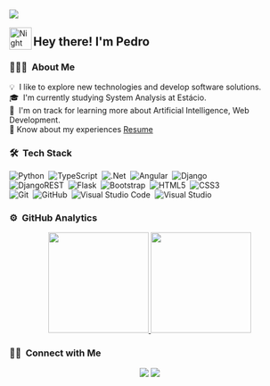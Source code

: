 ### ![](https://komarev.com/ghpvc/?username=ArthurTZ)
<img alt="Night Coding" src="./assets/Hand%20Wave.gif" width='40' align="left"/><h2>Hey there! I'm Pedro</h2>


<!-- ### 👋 &nbsp;Hey there! I'm Arthur -->

### 👨🏻‍💻 &nbsp;About Me

💡 &nbsp;I like to explore new technologies and develop software solutions.\
🎓 &nbsp;I'm currently studying System Analysis at Estácio.\
🌱 &nbsp;I'm on track for learning more about Artificial Intelligence, Web Development.\
📄 Know about my experiences <a href="https://github.com/ArthurTZ/CV/blob/master/eng_cv.pdf" target="blank">Resume</a>
<br/>

### 🛠 &nbsp;Tech Stack

![Python](https://img.shields.io/badge/python-3670A0?style=for-the-badge&logo=python&logoColor=ffdd54)&nbsp;
![TypeScript](https://img.shields.io/badge/typescript-%23007ACC.svg?style=for-the-badge&logo=typescript&logoColor=white)&nbsp;
![.Net](https://img.shields.io/badge/.NET-5C2D91?style=for-the-badge&logo=.net&logoColor=white)&nbsp;
![Angular](https://img.shields.io/badge/angular-%23DD0031.svg?style=for-the-badge&logo=angular&logoColor=white)&nbsp;
![Django](https://img.shields.io/badge/django-%23092E20.svg?style=for-the-badge&logo=django&logoColor=white)\
![DjangoREST](https://img.shields.io/badge/DJANGO-REST-ff1709?style=for-the-badge&logo=django&logoColor=white&color=ff1709&labelColor=gray)&nbsp;
![Flask](https://img.shields.io/badge/flask-%23000.svg?style=for-the-badge&logo=flask&logoColor=white)&nbsp;
![Bootstrap](https://img.shields.io/badge/bootstrap-%238511FA.svg?style=for-the-badge&logo=bootstrap&logoColor=white)&nbsp;
![HTML5](https://img.shields.io/badge/html5-%23E34F26.svg?style=for-the-badge&logo=html5&logoColor=white)&nbsp;
![CSS3](https://img.shields.io/badge/css3-%231572B6.svg?style=for-the-badge&logo=css3&logoColor=white)\
![Git](https://img.shields.io/badge/git-%23F05033.svg?style=for-the-badge&logo=git&logoColor=white)&nbsp;
![GitHub](https://img.shields.io/badge/github-%23121011.svg?style=for-the-badge&logo=github&logoColor=white)&nbsp;
![Visual Studio Code](https://img.shields.io/badge/Visual%20Studio%20Code-0078d7.svg?style=for-the-badge&logo=visual-studio-code&logoColor=white)&nbsp;
![Visual Studio](https://img.shields.io/badge/Visual%20Studio-5C2D91.svg?style=for-the-badge&logo=visual-studio&logoColor=white)&nbsp;

### ⚙️ &nbsp;GitHub Analytics

<p align="center">
<a href="https://github.com/ArthurTZ">
  <img height="180em" src="https://github-readme-stats-eight-theta.vercel.app/api?username=ArthurTZ&show_icons=true&theme=algolia&include_all_commits=true&count_private=true"/>
  <img height="180em" src="https://github-readme-stats-eight-theta.vercel.app/api/top-langs/?username=ArthurTZ&layout=compact&langs_count=8&theme=algolia"/>
</a>
</p>

### 🤝🏻 &nbsp;Connect with Me

<p align="center">
<a href="https://www.linkedin.com/in/pedro-arthur-dev/"><img src="![LinkedIn](https://img.shields.io/badge/linkedin-%230077B5.svg?style=for-the-badge&logo=linkedin&logoColor=white)"/></a>
<a href="mailto:pedroarthurzpyz@outlook.com"><img src="![Outlook](https://img.shields.io/badge/Microsoft_Outlook-0078D4?style=for-the-badge&logo=microsoft-outlook&logoColor=white)"/></a>
</p>


